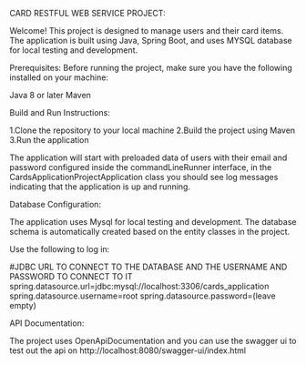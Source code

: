
CARD RESTFUL WEB SERVICE PROJECT:

Welcome! This project is designed to manage users and their card items. 
The application is built using Java, Spring Boot, and uses MYSQL database for local testing and development.

Prerequisites:
Before running the project, make sure you have the following installed on your machine:

Java 8 or later
Maven

Build and Run Instructions:

1.Clone the repository to your local machine
2.Build the project using Maven
3.Run the application

The application will start with preloaded data of users with their email and password 
configured inside the commandLineRunner interface, in the CardsApplicationProjectApplication class
you should see log messages indicating that the application is up and running.

Database Configuration:

The application uses Mysql for local testing and development. 
The database schema is automatically created based on the entity classes in the project.

Use the following to log in:

#JDBC URL TO CONNECT TO THE DATABASE AND THE USERNAME AND PASSWORD TO CONNECT TO IT
spring.datasource.url=jdbc:mysql://localhost:3306/cards_application
spring.datasource.username=root
spring.datasource.password=(leave empty)

API Documentation:

The project uses OpenApiDocumentation and you can use the swagger ui to test out the api on http://localhost:8080/swagger-ui/index.html





